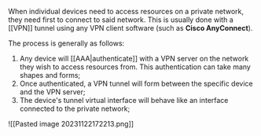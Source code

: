 When individual devices need to access resources on a private network, they need first to connect to said network. This is usually done with a [[VPN]] tunnel using any VPN client software (such as **Cisco AnyConnect**).

The process is generally as follows:

1. Any device will [[AAA|authenticate]] with a VPN server on the network they wish to access resources from. This authentication can take many shapes and forms;
2. Once authenticated, a VPN tunnel will form between the specific device and the VPN server;
3. The device's tunnel virtual interface will behave like an interface connected to the private network;

![[Pasted image 20231122172213.png]]

